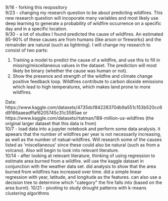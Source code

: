 9/16 - forking this reopository
<br>
9/23 - changing my research question to be about predicting wildfires. This new research question will incoporate many variables and most likely use deep learning to generate a probability of wildfire occurrence on a specific day and in a specific location.
<br>
9/30 - a lot of studies I found predicted the cause of wildfires. An estimated 85-90% of these causes are from humans (like arson or fireworks) and the remainder are natural (such as lightning).  I will change my research to consist of two parts: 
<br>
<ol>
<li> Training a model to predict the cause of a wildfire, and use this to fill in missing/miscellaneous values in the dataset. The prediction will most likely be binary (whether the cause was human or not).  </li>
<li> Show the presence and strength of the wildfire and climate change positive feedback loop.  Wildfires contribute to carbon dioxide emissions which lead to high temperatures, which makes land prone to more wildfires. </li>
</ol>
Data: https://www.kaggle.com/datasets/4735dcf84228370db9a551c153b520cc6d9166aaeadffaf6205745c31c3585ae or https://www.kaggle.com/datasets/rtatman/188-million-us-wildfires (the original larger dataset that this data is from)
<br>
10/7 - load data into a jupyter notebook and perform some data analysis. it apeears that the number of wildfires per year is not necessarily increasing, as well as the number of natual-wildfires. Will research some of the causes listed as 'miscellaneous' since these could also be natural (such as from a volcano). Also will begin to look into relevant literature.
<br>
10/14 - after looking at relevant literature, thinking of using regression to estimate area burned from a wildfire. will use the kaggle dataset in conjunction with the weather data set. did analysis to show that the area burned from wildfires has increased over time. did a simple linear regression with year, latitude, and longitude as the features. can also use a decision tree to determine which "category" the fire falls into (based on the area burnt).
10/21 - pivoting to study drought patterns with k-means clustering algorithms
